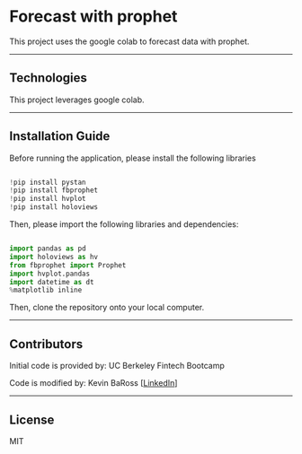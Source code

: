 # Forecast with prophet

This project uses the google colab to forecast data with prophet.

---

## Technologies

This project leverages google colab.

---

## Installation Guide

Before running the application, please install the following libraries

```python

!pip install pystan
!pip install fbprophet
!pip install hvplot
!pip install holoviews
```

Then, please import the following libraries and dependencies:

```python

import pandas as pd
import holoviews as hv
from fbprophet import Prophet
import hvplot.pandas
import datetime as dt
%matplotlib inline
```

Then, clone the repository onto your local computer.

---

## Contributors

Initial code is provided by: UC Berkeley Fintech Bootcamp

Code is modified by: Kevin BaRoss [[LinkedIn](https://www.linkedin.com/in/kevin-baross/)]


---
## License
MIT
